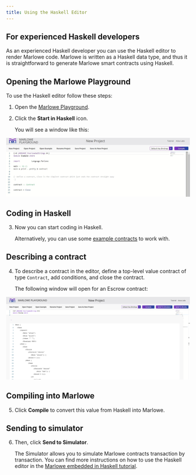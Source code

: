 ```yaml
---
title: Using the Haskell Editor
---
```


## For experienced Haskell developers

As an experienced Haskell developer you can use the Haskell editor to render Marlowe code. Marlowe is written as a Haskell data type, and thus it is straightforward to generate Marlowe smart contracts using Haskell.

## Opening the Marlowe Playground

To use the Haskell editor follow these steps:

1. Open the [Marlowe Playground](https://play.marlowe-finance.io).

2. Click the **Start in Haskell** icon. 

    You will see a window like this:
    
![Haskell](../static/img/haskell-first-window.jpg)

## Coding in Haskell

3. Now you can start coding in Haskell. 
  
    Alternatively, you can use some [example contracts](examples/contract-examples.md#more-marlowe-contract-examples) to work with. 

## Describing a contract

4. To describe a contract in the editor, define a top-level value contract of type `Contract`, add conditions, and close the contract. 

    The following window will open for an Escrow contract:
    
![Escrow](../static/img/haskell-escrow-editor.png)

## Compiling into Marlowe

5. Click **Compile** to convert this value from Haskell into Marlowe.

## Sending to simulator

6. Then, click **Send to Simulator**. 

   The Simulator allows you to simulate Marlowe contracts transaction by transaction. You can find more instructions on how to use the Haskell editor in the [Marlowe embedded in Haskell tutorial](tutorials/embedded-marlowe.md). 
   